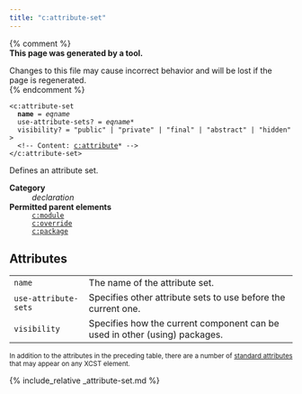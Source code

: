 ```yaml
---
title: "c:attribute-set"
---
```


{% comment %}  
**This page was generated by a tool.**  

Changes to this file may cause incorrect behavior and will be lost if the page is
regenerated.  
{% endcomment %}

<div class="ref-element-syntax language-xml highlighter-rouge"><pre class="highlight"><code><span class="nt">&lt;c:attribute-set</span>
  <b>name</b> = <i title="An expanded qualified name. Unprefixed qualified names are in the null namespace.">eqname</i>
  <span>use-attribute-sets</span>? = <span><i title="An expanded qualified name. Unprefixed qualified names are in the null namespace.">eqname</i>*</span>
  <span>visibility</span>? = <span><span><span class="s">"public"</span> | <span class="s">"private"</span> | <span class="s">"final"</span></span> | <span class="s">"abstract"</span> | <span class="s">"hidden"</span></span> &gt;
  &lt;!-- Content: <span><a href="attribute.html">c:attribute</a>*</span> --&gt;
<span class="nt">&lt;/c:attribute-set&gt;</span></code></pre></div>
<p>Defines an attribute set.</p>
<dl>
   <dt><b>Category</b></dt>
   <dd><i>declaration</i></dd>
   <dt><b>Permitted parent elements</b></dt>
   <dd><a href="module.html"><code>c:module</code></a></dd>
   <dd><a href="override.html"><code>c:override</code></a></dd>
   <dd><a href="package.html"><code>c:package</code></a></dd>
</dl>
<h2 id="attributes">Attributes</h2>
<div class="table-responsive">
   <table class="ref-attribs">
      <tr>
         <td><code>name</code></td>
         <td>The name of the attribute set.</td>
      </tr>
      <tr>
         <td><code>use-attribute-sets</code></td>
         <td>Specifies other attribute sets to use before the current one.</td>
      </tr>
      <tr>
         <td><code>visibility</code></td>
         <td>Specifies how the current component can be used in other (using) packages.</td>
      </tr>
   </table>
</div>
<p><small>
      In addition to the attributes in the preceding table, there are a number of <a href="../docs/standard-attributes.html">standard attributes</a> that may appear on any XCST element.
      </small></p>

{% include_relative _attribute-set.md %}
